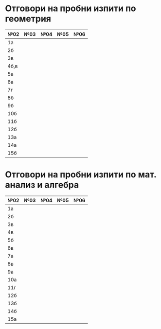# Отговори на пробни изпити по геометрия
| №02 | №03  | №04  | №05  | №06  |
|-----|------|------|------|------|
| 1а  |      |      |      |      |
| 2б  |      |      |      |      |
| 3в  |      |      |      |      |
| 4б,в  |      |      |      |      |
| 5а  |      |      |      |      |
| 6а  |      |      |      |      |
| 7г  |      |      |      |      |
| 8б  |      |      |      |      |
| 9б  |      |      |      |      |
| 10б |      |      |      |      |
| 11б |      |      |      |      |
| 12б |      |      |      |      |
| 13а |      |      |      |      |
| 14а |      |      |      |      |
| 15б |      |      |      |      |
# Отговори на пробни изпити по мат. анализ и алгебра
| №02 | №03  | №04  | №05  | №06  |
|-----|------|------|------|------|
| 1а  |      |      |      |      |
| 2б  |      |      |      |      |
| 3в  |      |      |      |      |
| 4в  |      |      |      |      |
| 5б  |      |      |      |      |
| 6в  |      |      |      |      |
| 7а  |      |      |      |      |
| 8в  |      |      |      |      |
| 9а  |      |      |      |      |
| 10а |      |      |      |      |
| 11г |      |      |      |      |
| 12б |      |      |      |      |
| 13б |      |      |      |      |
| 14б |      |      |      |      |
| 15а |      |      |      |      |
